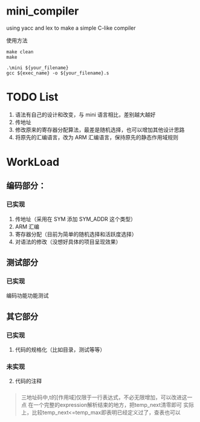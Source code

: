 # mini_compiler

using yacc and lex to make a simple C-like compiler

使用方法

```
make clean
make
```
```
.\mini ${your_filename}
gcc ${exec_name} -o ${your_filename}.s
```

# TODO List

1. 语法有自己的设计和改变，与 mini 语言相比，差别越大越好
2. 传地址
3. 修改原来的寄存器分配算法，最差是随机选择，也可以增加其他设计思路
4. 将原先的汇编语言，改为 ARM 汇编语言，保持原先的静态作用域规则

# WorkLoad

## 编码部分：

### 已实现

1. 传地址（采用在 SYM 添加 SYM_ADDR 这个类型）
2. ARM 汇编
3. 寄存器分配（目前为简单的随机选择和活跃度选择）
4. 对语法的修改（没想好具体的项目呈现效果）


## 测试部分

### 已实现

编码功能功能测试

## 其它部分

### 已实现
1. 代码的规格化（比如目录，测试等等）

### 未实现
2. 代码的注释


###
> 三地址码中,t的[作用域]仅限于一行表达式，不必无限增加，可以改进这一点
> 在一个完整的expression解析结束的地方，把temp_next清零即可
> 实际上，比较temp_next<=temp_max即表明已经定义过了，查表也可以

